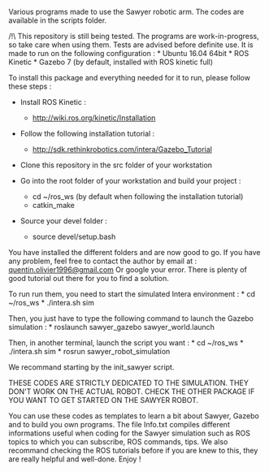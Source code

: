 
Various programs made to use the Sawyer robotic arm. The codes are available in the scripts folder.

/!\ This repository is still being tested. The programs are work-in-progress,
    so take care when using them. Tests are advised before definite use. 
    It is made to run on the following configuration :
	* Ubuntu 16.04 64bit
	* ROS Kinetic
	* Gazebo 7 (by default, installed with ROS kinetic full) 

To install this package and everything needed for it to run, please follow these steps :
* Install ROS Kinetic :
	- http://wiki.ros.org/kinetic/Installation

* Follow the following installation tutorial :
	- http://sdk.rethinkrobotics.com/intera/Gazebo_Tutorial

* Clone this repository in the src folder of your workstation

* Go into the root folder of your workstation and build your project :
	- cd ~/ros_ws (by default when following  the installation tutorial)
	- catkin_make

* Source your devel folder :
	- source devel/setup.bash

You have installed the different folders and are now good to go. If you have any problem, feel free to contact the author by 
email at :
quentin.olivier1996@gmail.com
Or google your error. There is plenty of good tutorial out there for you to find a solution.

To run run them, you need to start the simulated Intera environment :
	* cd ~/ros_ws
	* ./intera.sh sim

Then, you just have to type the following command to launch 
the Gazebo simulation :
	* roslaunch sawyer_gazebo sawyer_world.launch

Then, in another terminal, launch the script you want :
	* cd ~/ros_ws
	* ./intera.sh sim
	* rosrun sawyer_robot_simulation <desired script>

We recommand starting by the init_sawyer script.

THESE CODES ARE STRICTLY DEDICATED TO THE SIMULATION.
THEY DON'T WORK ON THE ACTUAL ROBOT.
CHECK THE OTHER PACKAGE IF YOU WANT TO GET STARTED ON THE SAWYER ROBOT.

You can use these codes as templates to learn a bit about Sawyer, Gazebo and to build you own programs. The file Info.txt 
compiles different informations useful when coding for the Sawyer simulation such as ROS topics to which you can subscribe, 
ROS commands, tips. We also recommand checking the ROS tutorials before if you are knew to this, they are really helpful 
and well-done.
Enjoy !
